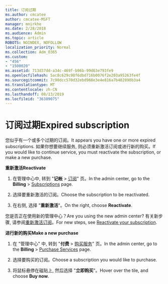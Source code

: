 ```yaml
---
title: 订阅过期
ms.author: cmcatee
author: cmcatee-MSFT
manager: mnirkhe
ms.date: 2/28/2018
ms.audience: Admin
ms.topic: article
ROBOTS: NOINDEX, NOFOLLOW
localization_priority: Normal
ms.collection: Adm_O365
ms.custom:
- "456"
- "1500020"
ms.assetid: 713d37dd-a34c-469f-b96b-99d63e793fe9
ms.openlocfilehash: 5ac8c629c98f6dbd716b0076f2e203a95263fe4f
ms.sourcegitcommit: 7c90dcc570d32ebd968e3e4e816a7b482890b3a4
ms.translationtype: MT
ms.contentlocale: zh-CN
ms.lasthandoff: 08/13/2019
ms.locfileid: "36389075"
---
```

# <a name="expired-subscription"></a><span data-ttu-id="3a1d7-102">订阅过期</span><span class="sxs-lookup"><span data-stu-id="3a1d7-102">Expired subscription</span></span>

<span data-ttu-id="3a1d7-103">您似乎有一个或多个过期的订阅。</span><span class="sxs-lookup"><span data-stu-id="3a1d7-103">It appears you have one or more expired subscriptions.</span></span> <span data-ttu-id="3a1d7-104">如果你想要继续服务, 则必须重新激活订阅或进行新的购买。</span><span class="sxs-lookup"><span data-stu-id="3a1d7-104">If you would like to continue service, you must reactivate the subscription, or make a new purchase.</span></span>
  
<span data-ttu-id="3a1d7-105">**重新激活**</span><span class="sxs-lookup"><span data-stu-id="3a1d7-105">**Reactivate**</span></span>
  
1. <span data-ttu-id="3a1d7-106">在管理中心中, 转到 "**记帐** \> [订阅](https://go.microsoft.com/fwlink/p/?linkid=842054)" 页。</span><span class="sxs-lookup"><span data-stu-id="3a1d7-106">In the admin center, go to the **Billing** \> [Subscriptions](https://go.microsoft.com/fwlink/p/?linkid=842054) page.</span></span>

2. <span data-ttu-id="3a1d7-107">选择要重新激活的订阅。</span><span class="sxs-lookup"><span data-stu-id="3a1d7-107">Choose the subscription to be reactivated.</span></span>

3. <span data-ttu-id="3a1d7-108">在右侧, 选择 "**重新激活**"。</span><span class="sxs-lookup"><span data-stu-id="3a1d7-108">On the right, choose **Reactivate**.</span></span>

<span data-ttu-id="3a1d7-109">您是否正在使用新的管理中心？</span><span class="sxs-lookup"><span data-stu-id="3a1d7-109">Are you using the new admin center?</span></span> <span data-ttu-id="3a1d7-110">有关新步骤, 请参阅[重新激活订阅](https://docs.microsoft.com/en-us/office365/admin/subscriptions-and-billing/reactivate-your-subscription)。</span><span class="sxs-lookup"><span data-stu-id="3a1d7-110">For new steps, see [Reactivate your subscription](https://docs.microsoft.com/en-us/office365/admin/subscriptions-and-billing/reactivate-your-subscription).</span></span>

<span data-ttu-id="3a1d7-111">**进行新的购买**</span><span class="sxs-lookup"><span data-stu-id="3a1d7-111">**Make a new purchase**</span></span>
  
1. <span data-ttu-id="3a1d7-112">在 "管理中心" 中, 转到 "**付费** \> [购买服务](https://go.microsoft.com/fwlink/p/?linkid=868433)" 页。</span><span class="sxs-lookup"><span data-stu-id="3a1d7-112">In the admin center, go to the **Billing** \> [Purchase Services](https://go.microsoft.com/fwlink/p/?linkid=868433) page.</span></span>

2. <span data-ttu-id="3a1d7-113">选择要购买的订阅。</span><span class="sxs-lookup"><span data-stu-id="3a1d7-113">Choose a subscription you would like to purchase.</span></span>

3. <span data-ttu-id="3a1d7-114">将鼠标悬停在磁贴上, 然后选择 "**立即购买**"。</span><span class="sxs-lookup"><span data-stu-id="3a1d7-114">Hover over the tile, and choose **Buy now**.</span></span>